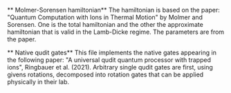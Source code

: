 ** Molmer-Sorensen hamiltonian**
The hamiltonian is based on the paper: "Quantum Computation with Ions in Thermal Motion" by Molmer and Sorensen. 
One is the total hamiltonian and the other the approximate hamiltonian that is valid in the Lamb-Dicke regime. The parameters are from the paper.

** Native qudit gates**
This file implements the native gates appearing in the following paper: "A universal qudit quantum processor with trapped ions", Ringbauer et al. (2021).
Arbitrary single qudit gates are first, using givens rotations, decomposed into rotation gates that can be applied physically in their lab.
